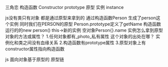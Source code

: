 三角恋
构造函数  Constructor
prototype 原型 
实例 instance


js没有类只有对象  都是通过原型来拿到的
通过构造函数Person 生成了person这个实例
同时我们在PERSON的原型 Person.prototype定义了getName
构造函数运行的的new person()  this->新的实例   空对象Person{}.name
实例怎么拿到原型对象的方法或属性？
1.任何对象都有_photo_私有属性  这个对象的出处在哪？
实例化和类之间没有血缘关系 
2.构造函数有prototype属性
3.原型对象上有constructor属性指向构造函数


js 面向对象基于原型的
 原型链